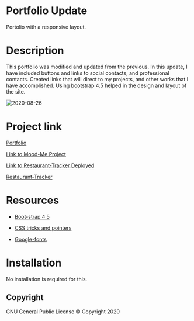 # Portfolio Update
Portolio with a responsive layout.

# Description

This portfolio was modified and updated from the previous. In this update, I have included buttons and links to social contacts, and professional contacts. Created links that will direct to my projects, and other works that I have accomplished. Using bootstrap 4.5 helped in the design and layout of the site. 

![2020-08-26](https://user-images.githubusercontent.com/65925169/91287885-2c499180-e745-11ea-8810-86d4d300c1a0.png)

# Project link

[Portfolio](https://mando619.github.io/Portfolio-Updated/)

[Link to Mood-Me Project](https://github.com/Mando619/Mood-Me-)

[Link to Restaurant-Tracker Deployed](https://polar-earth-66617.herokuapp.com/)

[Restaurant-Tracker](https://github.com/mathbolson/Restaurant-Track)

# Resources 

* [Boot-strap 4.5](https://getbootstrap.com/docs/4.5/getting-started/introduction/)

* [CSS tricks and pointers](https://css-tricks.com/snippets/css/a-guide-to-flexbox/)

* [Google-fonts](https://fonts.googleapis.com/css?family=Sofia)

# Installation

No installation is required for this.

## Copyright

GNU General Public License &copy; Copyright 2020